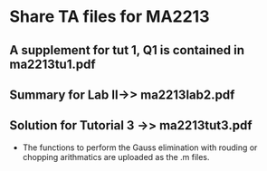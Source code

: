 
# Share TA files for MA2213
## A supplement for tut 1, Q1 is contained in ma2213tu1.pdf
## Summary for Lab II->> ma2213lab2.pdf
## Solution for Tutorial 3 ->> ma2213tut3.pdf
 * The functions to perform the Gauss elimination with rouding or chopping arithmatics are uploaded as the .m files.
